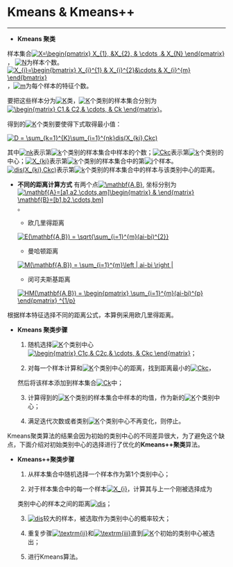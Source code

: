 # Kmeans & Kmeans++ 
-------------


* **Kmeans 聚类**

样本集合<a href="http://www.codecogs.com/eqnedit.php?latex=X=\begin{pmatrix}&space;X_{1},&space;&X_{2},&space;&&space;\cdots&space;,&&space;X_{N}&space;\end{pmatrix}" target="_blank"><img src="http://latex.codecogs.com/gif.latex?X=\begin{pmatrix}&space;X_{1},&space;&X_{2},&space;&&space;\cdots&space;,&&space;X_{N}&space;\end{pmatrix}" title="X=\begin{pmatrix} X_{1}, &X_{2}, & \cdots ,& X_{N} \end{pmatrix}" /></a>， <a href="http://www.codecogs.com/eqnedit.php?latex=N" target="_blank"><img src="http://latex.codecogs.com/gif.latex?N" title="N" /></a>为样本个数。<a href="http://www.codecogs.com/eqnedit.php?latex=X_{i}=\begin{bmatrix}&space;X_{i}^{1}&space;&&space;X_{i}^{2}&\cdots&space;&&space;X_{i}^{m}&space;\end{bmatrix}" target="_blank"><img src="http://latex.codecogs.com/gif.latex?X_{i}=\begin{bmatrix}&space;X_{i}^{1}&space;&&space;X_{i}^{2}&\cdots&space;&&space;X_{i}^{m}&space;\end{bmatrix}" title="X_{i}=\begin{bmatrix} X_{i}^{1} & X_{i}^{2}&\cdots & X_{i}^{m} \end{bmatrix}" /></a>，<a href="http://www.codecogs.com/eqnedit.php?latex=m" target="_blank"><img src="http://latex.codecogs.com/gif.latex?m" title="m" /></a>为每个样本的特征个数。

要把这些样本分为<a href="http://www.codecogs.com/eqnedit.php?latex=K" target="_blank"><img src="http://latex.codecogs.com/gif.latex?K" title="K" /></a>类，<a href="http://www.codecogs.com/eqnedit.php?latex=K" target="_blank"><img src="http://latex.codecogs.com/gif.latex?K" title="K" /></a>个类别的样本集合分别为<a href="http://www.codecogs.com/eqnedit.php?latex=\begin{matrix}&space;C1,&&space;C2,&&space;\cdots,&space;&&space;Ck&space;\end{matrix}" target="_blank"><img src="http://latex.codecogs.com/gif.latex?\begin{matrix}&space;C1,&&space;C2,&&space;\cdots,&space;&&space;Ck&space;\end{matrix}" title="\begin{matrix} C1,& C2,& \cdots, & Ck \end{matrix}" /></a>。


得到的<a href="http://www.codecogs.com/eqnedit.php?latex=K" target="_blank"><img src="http://latex.codecogs.com/gif.latex?K" title="K" /></a>个类别要使得下式取得最小值：

<a href="http://www.codecogs.com/eqnedit.php?latex=D&space;=&space;\sum_{k=1}^{K}\sum_{i=1}^{nk}dis(X_{ki},Ckc)" target="_blank"><img src="http://latex.codecogs.com/gif.latex?D&space;=&space;\sum_{k=1}^{K}\sum_{i=1}^{nk}dis(X_{ki},Ckc)" title="D = \sum_{k=1}^{K}\sum_{i=1}^{nk}dis(X_{ki},Ckc)" /></a>

其中<a href="http://www.codecogs.com/eqnedit.php?latex=nk" target="_blank"><img src="http://latex.codecogs.com/gif.latex?nk" title="nk" /></a>表示第<a href="http://www.codecogs.com/eqnedit.php?latex=k" target="_blank"><img src="http://latex.codecogs.com/gif.latex?k" title="k" /></a>个类别的样本集合中样本的个数；<a href="http://www.codecogs.com/eqnedit.php?latex=Ckc" target="_blank"><img src="http://latex.codecogs.com/gif.latex?Ckc" title="Ckc" /></a>表示第<a href="http://www.codecogs.com/eqnedit.php?latex=k" target="_blank"><img src="http://latex.codecogs.com/gif.latex?k" title="k" /></a>个类别的中心；<a href="http://www.codecogs.com/eqnedit.php?latex=X_{ki}" target="_blank"><img src="http://latex.codecogs.com/gif.latex?X_{ki}" title="X_{ki}" /></a>表示第<a href="http://www.codecogs.com/eqnedit.php?latex=k" target="_blank"><img src="http://latex.codecogs.com/gif.latex?k" title="k" /></a>个类别的样本集合中的第<a href="http://www.codecogs.com/eqnedit.php?latex=i" target="_blank"><img src="http://latex.codecogs.com/gif.latex?i" title="i" /></a>个样本。<a href="http://www.codecogs.com/eqnedit.php?latex=dis(X_{ki},Ckc)" target="_blank"><img src="http://latex.codecogs.com/gif.latex?dis(X_{ki},Ckc)" title="dis(X_{ki},Ckc)" /></a>表示第<a href="http://www.codecogs.com/eqnedit.php?latex=k" target="_blank"><img src="http://latex.codecogs.com/gif.latex?k" title="k" /></a>个类别的样本集合中的样本与该类别中心的距离。

 
* **不同的距离计算方式**
有两个点<a href="http://www.codecogs.com/eqnedit.php?latex=\mathbf{A,B}" target="_blank"><img src="http://latex.codecogs.com/gif.latex?\mathbf{A,B}" title="\mathbf{A,B}" /></a>, 坐标分别为<a href="http://www.codecogs.com/eqnedit.php?latex=\mathbf{A}=[a1,a2,\cdots,am]\begin{matrix}&space;&&space;\end{matrix}&space;\mathbf{B}=[b1,b2,\cdots,bm]" target="_blank"><img src="http://latex.codecogs.com/gif.latex?\mathbf{A}=[a1,a2,\cdots,am]\begin{matrix}&space;&&space;\end{matrix}&space;\mathbf{B}=[b1,b2,\cdots,bm]" title="\mathbf{A}=[a1,a2,\cdots,am]\begin{matrix} & \end{matrix} \mathbf{B}=[b1,b2,\cdots,bm]" /></a>。

    + 欧几里得距离
   
   <a href="http://www.codecogs.com/eqnedit.php?latex=E(\mathbf{A,B})&space;=&space;\sqrt{\sum_{i=1}^{m}(ai-bi)^{2}}" target="_blank"><img src="http://latex.codecogs.com/gif.latex?E(\mathbf{A,B})&space;=&space;\sqrt{\sum_{i=1}^{m}(ai-bi)^{2}}" title="E(\mathbf{A,B}) = \sqrt{\sum_{i=1}^{m}(ai-bi)^{2}}" /></a>
 
   + 曼哈顿距离
   
   <a href="http://www.codecogs.com/eqnedit.php?latex=M(\mathbf{A,B})&space;=&space;\sum_{i=1}^{m}\left&space;|&space;ai-bi&space;\right&space;|" target="_blank"><img src="http://latex.codecogs.com/gif.latex?M(\mathbf{A,B})&space;=&space;\sum_{i=1}^{m}\left&space;|&space;ai-bi&space;\right&space;|" title="M(\mathbf{A,B}) = \sum_{i=1}^{m}\left | ai-bi \right |" /></a>
   
   
   + 闵可夫斯基距离
  
   <a href="http://www.codecogs.com/eqnedit.php?latex=HM(\mathbf{A,B})&space;=&space;\begin{pmatrix}&space;\sum_{i=1}^{m}(ai-bi)^{p}&space;\end{pmatrix}&space;^{1/p}" target="_blank"><img src="http://latex.codecogs.com/gif.latex?HM(\mathbf{A,B})&space;=&space;\begin{pmatrix}&space;\sum_{i=1}^{m}(ai-bi)^{p}&space;\end{pmatrix}&space;^{1/p}" title="HM(\mathbf{A,B}) = \begin{pmatrix} \sum_{i=1}^{m}(ai-bi)^{p} \end{pmatrix} ^{1/p}" /></a>
    

根据样本特征选择不同的距离公式，本算例采用欧几里得距离。



* **Kmeans 聚类步骤**

     1. 随机选择<a href="http://www.codecogs.com/eqnedit.php?latex=K" target="_blank"><img src="http://latex.codecogs.com/gif.latex?K" title="K" /></a>个类别中心<a href="http://www.codecogs.com/eqnedit.php?latex=\begin{matrix}&space;C1c,&&space;C2c,&&space;\cdots,&space;&&space;Ckc&space;\end{matrix}" target="_blank"><img src="http://latex.codecogs.com/gif.latex?\begin{matrix}&space;C1c,&&space;C2c,&&space;\cdots,&space;&&space;Ckc&space;\end{matrix}" title="\begin{matrix} C1c,& C2c,& \cdots, & Ckc \end{matrix}" /></a>；
     
     
     2. 对每一个样本计算和<a href="http://www.codecogs.com/eqnedit.php?latex=K" target="_blank"><img src="http://latex.codecogs.com/gif.latex?K" title="K" /></a>个类别中心的距离，找到距离最小的<a href="http://www.codecogs.com/eqnedit.php?latex=Ckc" target="_blank"><img src="http://latex.codecogs.com/gif.latex?Ckc" title="Ckc" /></a>，
     
     然后将该样本添加到样本集合<a href="http://www.codecogs.com/eqnedit.php?latex=Ck" target="_blank"><img src="http://latex.codecogs.com/gif.latex?Ck" title="Ck" /></a>中；
     
     3. 计算得到的<a href="http://www.codecogs.com/eqnedit.php?latex=K" target="_blank"><img src="http://latex.codecogs.com/gif.latex?K" title="K" /></a>个类别的样本集合中样本的均值，作为新的<a href="http://www.codecogs.com/eqnedit.php?latex=K" target="_blank"><img src="http://latex.codecogs.com/gif.latex?K" title="K" /></a>个类别中心；
     
     4. 满足迭代次数或者类别<a href="http://www.codecogs.com/eqnedit.php?latex=K" target="_blank"><img src="http://latex.codecogs.com/gif.latex?K" title="K" /></a>个类别中心不再变化，则停止。
    
     
Kmeans聚类算法的结果会因为初始的类别中心的不同差异很大，为了避免这个缺点，下面介绍对初始类别中心的选择进行了优化的**Kmeans++聚类**算法。

* **Kmeans++聚类步骤**


    1. 从样本集合中随机选择一个样本作为第1个类别中心；
    
    2. 对于样本集合中的每一个样本<a href="http://www.codecogs.com/eqnedit.php?latex=X_{i}" target="_blank"><img src="http://latex.codecogs.com/gif.latex?X_{i}" title="X_{i}" /></a>，计算其与上一个刚被选择成为
    
    类别中心的样本之间的距离<a href="http://www.codecogs.com/eqnedit.php?latex=dis" target="_blank"><img src="http://latex.codecogs.com/gif.latex?dis" title="dis" /></a>；

    3. <a href="http://www.codecogs.com/eqnedit.php?latex=dis" target="_blank"><img src="http://latex.codecogs.com/gif.latex?dis" title="dis" /></a>较大的样本，被选取作为类别中心的概率较大；
    
    4. 重复步骤<a href="http://www.codecogs.com/eqnedit.php?latex=\textrm{ii}" target="_blank"><img src="http://latex.codecogs.com/gif.latex?\textrm{ii}" title="\textrm{ii}" /></a>和<a href="http://www.codecogs.com/eqnedit.php?latex=\textrm{iii}" target="_blank"><img src="http://latex.codecogs.com/gif.latex?\textrm{iii}" title="\textrm{iii}" /></a>直到<a href="http://www.codecogs.com/eqnedit.php?latex=K" target="_blank"><img src="http://latex.codecogs.com/gif.latex?K" title="K" /></a>个初始的类别中心被选出；
    
    5. 进行Kmeans算法。


     



            
            
        

            
            


